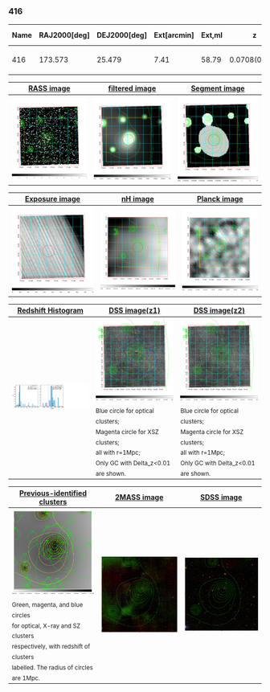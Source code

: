 <div STYLE="page-break-after: always;"></div>

### 416

|Name|RAJ2000[deg]|DEJ2000[deg] |Ext[arcmin]| Ext,ml | z | z_src| C|GC(XSZ,Delta_z<0.01)| GC(OPT,Delta_z<0.01)|GC| R_sig[arcmin] | R500[arcmin] | R500[Mpc]| CRsig[c/s] | CR500[c/s] |L500[1E44 erg/s]|F500[1E-12 erg/s/cm^2]| M500[1E14 Msun]|Tx[keV]|Cnt_sig|Beta|Rc[arcmin]|Comment|Alias|
|---|---|---|---|---|---|------|---|--------|---------|----------|---|---|---|---|---|---|---|---|---|---|---|---|---|---|
|416| 173.573| 25.479| 7.41| 58.79| 0.0708(0.005)| z1, z_xsz| B| F20| N| F20, N, W| 13.188| 8.918| 0.723| 0.148(0.035)| 0.140(0.033)| 0.325(0.064)| 2.661(0.528)| 1.15(0.12)| 2.38(0.15)| 71.3| 0.872(-0.146+0.092)| 10.719(-1.749+1.423)| -| t373|

|[RASS image](../image/416/416_img.pdf)|[filtered image](../image/416/416_fil.pdf)|[Segment image](../image/416/416_seg.pdf)|
|-------------------|--------------------|-------------------|
| <img src="../image/416/416_img.png" width="300">  | <img src="../image/416/416_fil.png" width="300">   | <img src="../image/416/416_seg.png" width="300">  |

|[Exposure image](../image/416/416_mex.pdf)| [nH image](../image/416/416_nh.pdf)| [Planck image](../image/416/416_p.pdf)|
|-------------------|--------------------|-------------------|
|<img src="../image/416/416_mex.png" width="300">   | <img src="../image/416/416_nh.png" width="300">    | <img src="../image/416/416_p.png" width="300"> |

|[Redshift Histogram](../image/416/416_zg.pdf) | [DSS image(z1)](../image/416/416_dss_z1.pdf)      |  [DSS image(z2)](../image/416/416_dss_z2.pdf)    |
|-------------------|--------------------|-------------------|
|<img src="../image/416/416_zg.png" width="300"> |<img src="../image/416/416_dss_z1.png" width="300"> <sub><br>Blue circle for optical clusters; <br>Magenta circle for XSZ clusters; <br>all with r=1Mpc; <br>Only GC with Delta_z<0.01 are shown. </sub>| <img src="../image/416/416_dss_z2.png" width="300"><sub><br>Blue circle for optical clusters; <br>Magenta circle for XSZ clusters; <br>all with r=1Mpc; <br>Only GC with Delta_z<0.01 are shown. </sub> |

|[Previous-identified clusters](../image/416/416_gc.pdf) | [2MASS image](../image/416/416_2mass.pdf)      |[SDSS image](../image/416/416_sdss.pdf)   |
|-------------------|-------------------|-------------------|
|<img src=../image/416/416_gc.png width="300"> <br><sub>Green, magenta, and blue circles <br>for optical, X-ray and SZ clusters <br>respectively, with redshift of clusters <br>labelled. The radius of circles <br>are 1Mpc.</sub>|<img src="../image/416/416_2mass.png" width="300">  | <img src="../image/416/416_sdss.png" width="300">  |




